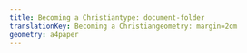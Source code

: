 ```yaml
---
title: Becoming a Christiantype: document-folder
translationKey: Becoming a Christiangeometry: margin=2cm
geometry: a4paper
---
```

